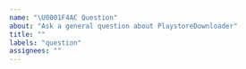 ```yaml
---
name: "\U0001F4AC Question"
about: "Ask a general question about PlaystoreDownloader"
title: ""
labels: "question"
assignees: ""
---
```


<!--
Thank you for your interest in PlaystoreDownloader.

You can use this issue for anything other than bug reports and feature requests. Please provide as much information as needed to help us answer your question(s).

NOTE:
    * if you're including code snippets/logs, please format them properly (see https://help.github.com/github/writing-on-github/basic-writing-and-formatting-syntax#quoting-code);
    * blocks starting with `< !--` and ending with `-- >` (without spaces) are treated as comments and won't be rendered, so please don't edit the text inside these blocks since your modifications won't be visible. If you want the text to be visible, remove `< !--` and `-- >` tags.
-->
